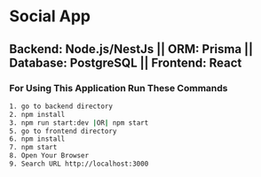 # Social App

## Backend: Node.js/NestJs || ORM: Prisma || Database: PostgreSQL || Frontend: React

### For Using This Application Run These Commands

```bash
1. go to backend directory
2. npm install
3. npm run start:dev |OR| npm start
5. go to frontend directory
6. npm install
7. npm start
8. Open Your Browser
9. Search URL http://localhost:3000

```
